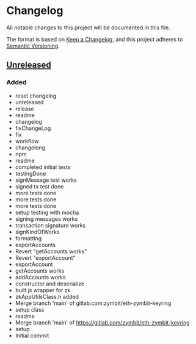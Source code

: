 # Changelog
All notable changes to this project will be documented in this file.

The format is based on [Keep a Changelog](https://keepachangelog.com/en/1.0.0/),
and this project adheres to [Semantic Versioning](https://semver.org/spec/v2.0.0.html).

## [Unreleased]
### Added
- reset changelog
- unreleased
- release
- readme
- changelog
- fixChangeLog
- fix
- workflow
- changelong
- npm
- readme
- completed initial tests
- testingDone
- signMessage test works
- signed tx test done
- more tests done
- more tests done
- more tests done
- setup testing with mocha
- signing messages works
- transaction signature works
- signKindOfWorks
- formatting
- exportAccounts
- Revert "getAccounts works"
- Revert "exportAccount"
- exportAccount
- getAccounts works
- addAccounts works
- constructor and deserialize
- built js wrapper for zk
- zkAppUtilsClass.h added
- Merge branch 'main' of gitlab.com:zymbit/eth-zymbit-keyring
- setup class
- readme
- Merge branch 'main' of https://gitlab.com/zymbit/eth-zymbit-keyring
- setup
- Initial commit

[Unreleased]: git+https://github.com/ShivaanshK/eth-zymbit-keyring/
